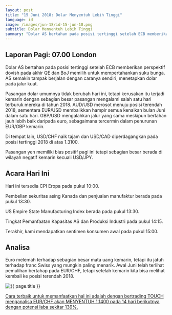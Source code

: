 ```yaml
---
layout: post
title: "15 Juni 2018: Dolar Menyentuh Lebih Tinggi"
language: id
image: /images/jun-18/id-15-jun-18.png
subtitle: Dolar Menyentuh Lebih Tinggi
summary: "Dolar AS bertahan pada posisi tertinggi setelah ECB memberikan perspektif dovish pada akhir QE dan BoJ memilih untuk mempertahankan suku bunga. AS semakin tampak berjalan dengan caranya sendiri, menetapkan dolar pada jalur kuat"
---
```

## Laporan Pagi: 07.00 London

Dolar AS bertahan pada posisi tertinggi setelah ECB memberikan perspektif dovish pada akhir QE dan BoJ memilih untuk mempertahankan suku bunga. AS semakin tampak berjalan dengan caranya sendiri, menetapkan dolar pada jalur kuat.

Pasangan dolar umumnya tidak berubah hari ini, tetapi kerusakan itu terjadi kemarin dengan sebagian besar pasangan mengalami salah satu hari terburuk mereka di tahun 2018. AUD/USD merosot menuju posisi terendah 2018, sementara EUR/USD membalikkan hampir semua kenaikan bulan Juni dalam satu hari. GBP/USD mengalahkan jalur yang sama meskipun bertahan jauh lebih baik daripada euro, sebagaimana tercermin dalam penurunan EUR/GBP kemarin.

Di tempat lain, USD/CHF naik tajam dan USD/CAD diperdagangkan pada posisi tertinggi 2018 di atas 1.3100.

Pasangan yen memiliki bias positif pagi ini tetapi sebagian besar berada di wilayah negatif kemarin kecuali USD/JPY.

## Acara Hari Ini

Hari ini tersedia CPI Eropa pada pukul 10:00.

Pembelian sekuritas asing Kanada dan penjualan manufaktur berada pada pukul 13:30.

US Empire State Manufacturing Index berada pada pukul 13:30.

Tingkat Pemanfaatan Kapasitas AS dan Produksi Industri pada pukul 14:15.

Terakhir, kami mendapatkan sentimen konsumen awal pada pukul 15:00.

## Analisa

Euro melemah terhadap sebagian besar mata uang kemarin, tetapi itu jatuh terhadap franc Swiss yang mungkin paling menarik. Awal Juni telah terlihat pemulihan bertahap pada EUR/CHF, tetapi setelah kemarin kita bisa melihat kembali ke posisi terendah 2018.

<img src="{{ site.url }}/images/jun-18/id-15-jun-18.png" alt="{{ page.title }}" title="{{ page.title }}">

<a href="%LINK%%currency=USD&market=forex&underlying=frxEURCHF&formname=touchnotouch&duration_amount=14&duration_units=d&amount=10&amount_type=stake&expiry_type=duration&barrier=1.1400" target="_blank" rel="noopener noreferrer nofollow">Cara terbaik untuk memanfaatkan hal ini adalah dengan bertrading TOUCH menganalisa EUR/CHF akan MENYENTUH 1.1400 pada 14 hari berikutnya dengan potensi laba sekitar 139%.</a>
